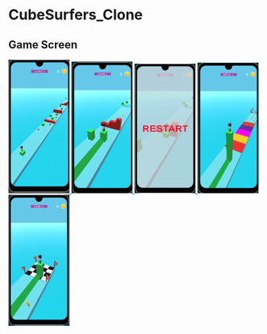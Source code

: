 # CubeSurfers_Clone
## Game Screen
<p align="left"> <a href="https://www.w3schools.com/cs/" target="_blank" rel="noreferrer"> <img 
<img src="./CubeSurfers/Assets/pic/1.png" alt="racegif" width="24%"/>
<img src="./CubeSurfers/Assets/pic/2.png" alt="racegif" width="24%" />
<img src="./CubeSurfers/Assets/pic/3.png" alt="racegif" width="24%" />
<img src="./CubeSurfers/Assets/pic/4.png" alt="racegif" width="24%"/>
<img src="./CubeSurfers/Assets/pic/5.png" alt="racegif" width="24%"/>
